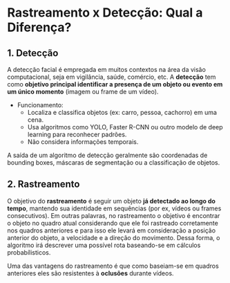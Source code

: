 # Rastreamento x Detecção: Qual a Diferença?


## 1. Detecção
A detecção facial é empregada em muitos contextos na área da visão computacional, seja em vigilância, saúde, comércio, etc. A **detecção** tem como **objetivo principal identificar a presença de um objeto ou evento em um único momento**
(imagem ou frame de um vídeo). 

- Funcionamento:
  -   Localiza e classifica objetos (ex: carro, pessoa, cachorro) em uma cena.
  -   Usa algoritmos como YOLO, Faster R-CNN ou outro modelo de deep learning para reconhecer padrões.
  -   Não considera informações temporais.

A saída de um algoritmo de detecção geralmente são coordenadas de bounding boxes, máscaras de segmentação ou a classificação de objetos.


## 2. Rastreamento
O objetivo do **rastreamento** é seguir um objeto **já detectado ao longo do tempo**, mantendo sua identidade em sequências (por ex, vídeos ou frames consecutivos). Em outras palavras, no rastreamento o objetivo é encontrar o objeto no quadro
atual considerando que ele foi rastreado corretamente nos quadros anteriores e para isso ele levará em consideração a posição anterior do objeto, a velocidade e a direção do movimento. Dessa forma, o algoritmo irá descrever uma possível rota
baseando-se em cálculos probabílisticos.

Uma das vantagens do rastreamento é que como baseiam-se em quadros anteriores eles são resistentes à **oclusões** durante vídeos.
